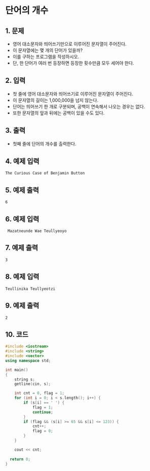 # 단어의 개수

## 1. 문제

- 영어 대소문자와 띄어쓰기만으로 이루어진 문자열이 주어진다.
- 이 문자열에는 몇 개의 단어가 있을까?
- 이를 구하는 프로그램을 작성하시오.
- 단, 한 단어가 여러 번 등장하면 등장한 횟수만큼 모두 세어야 한다.

## 2. 입력
- 첫 줄에 영어 대소문자와 띄어쓰기로 이루어진 문자열이 주어진다.
- 이 문자열의 길이는 1,000,000을 넘지 않는다. 
- 단어는 띄어쓰기 한 개로 구분되며, 공백이 연속해서 나오는 경우는 없다. 
- 또한 문자열의 앞과 뒤에는 공백이 있을 수도 있다.

## 3. 출력

- 첫째 줄에 단어의 개수를 출력한다.


## 4. 예제 입력
```
The Curious Case of Benjamin Button
```

## 5. 예제 출력
```
6
```

## 6. 예제 입력

```
 Mazatneunde Wae Teullyeoyo
```

## 7. 예제 출력

```
3
```

## 8. 예제 입력

```
Teullinika Teullyeotzi 
```

## 9. 예제 출력

```
2
```

## 10. 코드

```c++
#include <iostream>
#include <string>
#include <vector>
using namespace std;

int main()
{
	string s;
	getline(cin, s);

	int cnt = 0, flag = 1;
	for (int i = 0; i < s.length(); i++) {
		if (s[i] == ' ') {
			flag = 1;
			continue;
		}
		if (flag && (s[i] >= 65 && s[i] <= 123)) {
			cnt++;
			flag = 0;
		}
	}

	cout << cnt;
  
  return 0;
}
```
